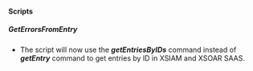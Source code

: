 
#### Scripts

##### GetErrorsFromEntry

- The script will now use the ***getEntriesByIDs*** command instead of ***getEntry*** command to get entries by ID in XSIAM and XSOAR SAAS.
